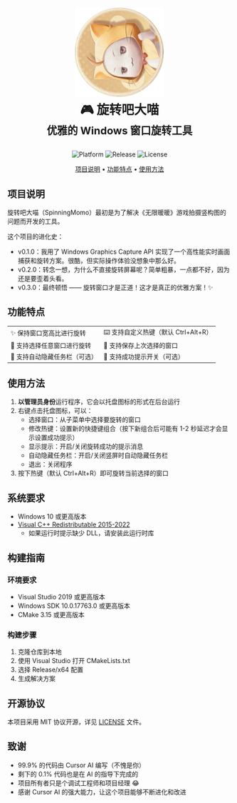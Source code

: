 <div align="center">
  <h1 align="center">
   <img src="./docs/logo.png" width="200">
    <br/>
    🎮 旋转吧大喵
    <br/>
    <sup>优雅的 Windows 窗口旋转工具</sup>
  </h1>

  <p>
    <img alt="Platform" src="https://img.shields.io/badge/platform-Windows-blue?style=flat-square" />
    <img alt="Release" src="https://img.shields.io/github/v/release/ChanIok/SpinningMomo?style=flat-square&color=brightgreen" />
    <img alt="License" src="https://img.shields.io/badge/license-MIT-orange?style=flat-square" />
  </p>

  <p>
    <a href="#项目说明">项目说明</a> •
    <a href="#功能特点">功能特点</a> •
    <a href="#使用方法">使用方法</a>
  </p>
</div>

## 项目说明

旋转吧大喵（SpinningMomo）最初是为了解决《无限暖暖》游戏拍摄竖构图的问题而开发的工具。

这个项目的进化史：

- v0.1.0：我用了 Windows Graphics Capture API 实现了一个高性能实时画面捕获和旋转方案。很酷，但实际操作体验没想象中那么好。
- v0.2.0：转念一想，为什么不直接旋转屏幕呢？简单粗暴，一点都不好，因为还是要歪着头看。
- v0.3.0：最终顿悟 —— 旋转窗口才是正道！这才是真正的优雅方案！✨

## 功能特点

<div align="center">
  <table>
    <tr>
      <td>✨ 保持窗口宽高比进行旋转</td>
      <td>⌨️ 支持自定义热键（默认 Ctrl+Alt+R）</td>
    </tr>
    <tr>
      <td>🎯 支持选择任意窗口进行旋转</td>
      <td>💾 支持保存上次选择的窗口</td>
    </tr>
    <tr>
      <td>🔄 支持自动隐藏任务栏（可选）</td>
      <td>📝 支持成功提示开关（可选）</td>
    </tr>
  </table>
</div>

## 使用方法

1. **以管理员身份**运行程序，它会以托盘图标的形式在后台运行
2. 右键点击托盘图标，可以：
   - 选择窗口：从子菜单中选择要旋转的窗口
   - 修改热键：设置新的快捷键组合（按下新组合后可能有 1-2 秒延迟才会显示设置成功提示）
   - 显示提示：开启/关闭旋转成功的提示消息
   - 自动隐藏任务栏：开启/关闭竖屏时自动隐藏任务栏
   - 退出：关闭程序
3. 按下热键（默认 Ctrl+Alt+R）即可旋转当前选择的窗口

## 系统要求

- Windows 10 或更高版本
- [Visual C++ Redistributable 2015-2022](https://aka.ms/vs/17/release/vc_redist.x64.exe)
  - 如果运行时提示缺少 DLL，请安装此运行时库

## 构建指南

### 环境要求

- Visual Studio 2019 或更高版本
- Windows SDK 10.0.17763.0 或更高版本
- CMake 3.15 或更高版本

### 构建步骤

1. 克隆仓库到本地
2. 使用 Visual Studio 打开 CMakeLists.txt
3. 选择 Release/x64 配置
4. 生成解决方案

## 开源协议

本项目采用 MIT 协议开源，详见 [LICENSE](LICENSE) 文件。

## 致谢

- 99.9% 的代码由 Cursor AI 编写（不愧是你）
- 剩下的 0.1% 代码也是在 AI 的指导下完成的
- 项目所有者只是个调试工程师和项目经理 😂
- 感谢 Cursor AI 的强大能力，让这个项目能够不断进化和改进
